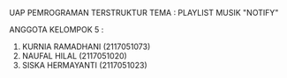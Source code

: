 UAP PEMROGRAMAN TERSTRUKTUR
TEMA : PLAYLIST MUSIK "NOTIFY"

ANGGOTA KELOMPOK 5 :
1. KURNIA RAMADHANI (2117051073)
2. NAUFAL HILAL (2117051020)
3. SISKA HERMAYANTI (2117051023)


